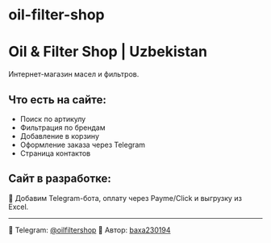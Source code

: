 # oil-filter-shop
# Oil & Filter Shop | Uzbekistan

Интернет-магазин масел и фильтров.

## Что есть на сайте:
- Поиск по артикулу
- Фильтрация по брендам
- Добавление в корзину
- Оформление заказа через Telegram
- Страница контактов

## Сайт в разработке:
🚧 Добавим Telegram-бота, оплату через Payme/Click и выгрузку из Excel.

---

📍 Telegram: [@oilfiltershop](https://t.me/oilfiltershop)
📍 Автор: [baxa230194](https://github.com/baxa230194)
